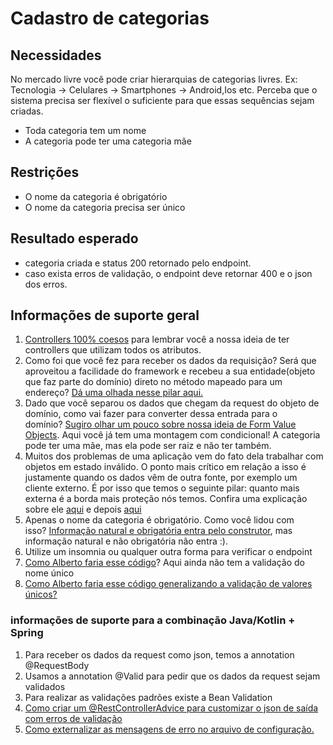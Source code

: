 # Cadastro de categorias

## Necessidades

No mercado livre você pode criar hierarquias de categorias livres. Ex: Tecnologia -> Celulares -> Smartphones -> Android,Ios etc. Perceba que o sistema precisa ser flexível o suficiente para que essas sequências sejam criadas.

*   Toda categoria tem um nome
*   A categoria pode ter uma categoria mãe

## Restrições

*   O nome da categoria é obrigatório
*   O nome da categoria precisa ser único

## Resultado esperado

*   categoria criada e status 200 retornado pelo endpoint.
*   caso exista erros de validação, o endpoint deve retornar 400 e o json dos erros.

## Informações de suporte geral

1.  [Controllers 100% coesos](https://youtu.be/NNKG2TFctfo) para lembrar você a nossa ideia de ter controllers que utilizam todos os atributos.
2.  Como foi que você fez para receber os dados da requisição? Será que aproveitou a facilidade do framework e recebeu a sua entidade(objeto que faz parte do domínio) direto no método mapeado para um endereço? [Dá uma olhada nesse pilar aqui.](https://youtu.be/AzyHKZwNg1A)
3.  Dado que você separou os dados que chegam da request do objeto de domínio, como vai fazer para converter dessa entrada para o domínio? [Sugiro olhar um pouco sobre nossa ideia de Form Value Objects](https://youtu.be/kzjSxBDQXp8). Aqui você já tem uma montagem com condicional! A categoria pode ter uma mãe, mas ela pode ser raiz e não ter também. 
4.  Muitos dos problemas de uma aplicação vem do fato dela trabalhar com objetos em estado inválido. O ponto mais crítico em relação a isso é justamente quando os dados vêm de outra fonte, por exemplo um cliente externo. É por isso que temos o seguinte pilar: quanto mais externa é a borda mais proteção nós temos. Confira uma explicação sobre ele [aqui](https://youtu.be/XPXOhvrJT1w) e depois [aqui](https://youtu.be/kkKqo80whqo)
5.  Apenas o nome da categoria é obrigatório. Como você lidou com isso? [Informação natural e obrigatória entra pelo construtor](https://youtu.be/NoKjl0xMt6w), mas informação natural e não obrigatória não entra :). 
6.  Utilize um insomnia ou qualquer outra forma para verificar o endpoint
8.  [Como Alberto faria esse código](https://youtu.be/mm2kRewxysY)? Aqui ainda não tem a validação do nome único
9.  [Como Alberto faria esse código generalizando a validação de valores únicos?](https://youtu.be/apbdAwm6lQE)

### informações de suporte para a combinação Java/Kotlin + Spring

1.  Para receber os dados da request como json, temos a annotation @RequestBody
2.  Usamos a annotation @Valid para pedir que os dados da request sejam validados
3.  Para realizar as validações padrões existe a Bean Validation
4.  [Como criar um @RestControllerAdvice para customizar o json de saída com erros de validação](https://youtu.be/H6aM-4RaRrE)
5.  [Como externalizar as mensagens de erro no arquivo de configuração.](https://youtu.be/FO4HnZNCvoo)
